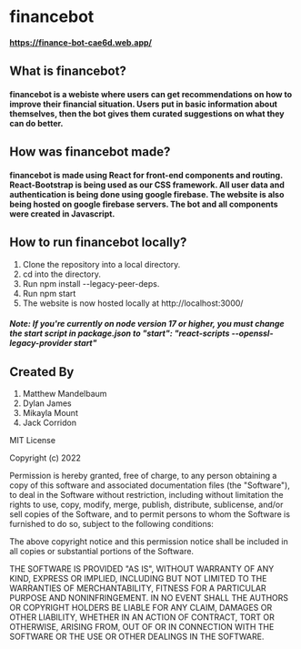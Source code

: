 # financebot
#### https://finance-bot-cae6d.web.app/

## What is financebot?
#### financebot is a webiste where users can get recommendations on how to improve their financial situation. Users put in basic information about themselves, then the bot gives them curated suggestions on what they can do better.

## How was financebot made?
#### financebot is made using React for front-end components and routing. React-Bootstrap is being used as our CSS framework. All user data and authentication is being done using google firebase. The website is also being hosted on google firebase servers. The bot and all components were created in Javascript.

## How to run financebot locally?
1. Clone the repository into a local directory.
2. cd into the directory.
3. Run npm install --legacy-peer-deps.
4. Run npm start
5. The website is now hosted locally at http://localhost:3000/
##### Note: If you're currently on node version 17 or higher, you must change the start script in package.json to "start": "react-scripts --openssl-legacy-provider start"

## Created By
1. Matthew Mandelbaum
2. Dylan James
3. Mikayla Mount
4. Jack Corridon

MIT License

Copyright (c) 2022

Permission is hereby granted, free of charge, to any person obtaining a copy
of this software and associated documentation files (the "Software"), to deal
in the Software without restriction, including without limitation the rights
to use, copy, modify, merge, publish, distribute, sublicense, and/or sell
copies of the Software, and to permit persons to whom the Software is
furnished to do so, subject to the following conditions:

The above copyright notice and this permission notice shall be included in all
copies or substantial portions of the Software.

THE SOFTWARE IS PROVIDED "AS IS", WITHOUT WARRANTY OF ANY KIND, EXPRESS OR
IMPLIED, INCLUDING BUT NOT LIMITED TO THE WARRANTIES OF MERCHANTABILITY,
FITNESS FOR A PARTICULAR PURPOSE AND NONINFRINGEMENT. IN NO EVENT SHALL THE
AUTHORS OR COPYRIGHT HOLDERS BE LIABLE FOR ANY CLAIM, DAMAGES OR OTHER
LIABILITY, WHETHER IN AN ACTION OF CONTRACT, TORT OR OTHERWISE, ARISING FROM,
OUT OF OR IN CONNECTION WITH THE SOFTWARE OR THE USE OR OTHER DEALINGS IN THE
SOFTWARE.
